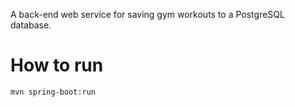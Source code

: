 A back-end web service for saving gym workouts to a PostgreSQL database.

# How to run
```
mvn spring-boot:run
```